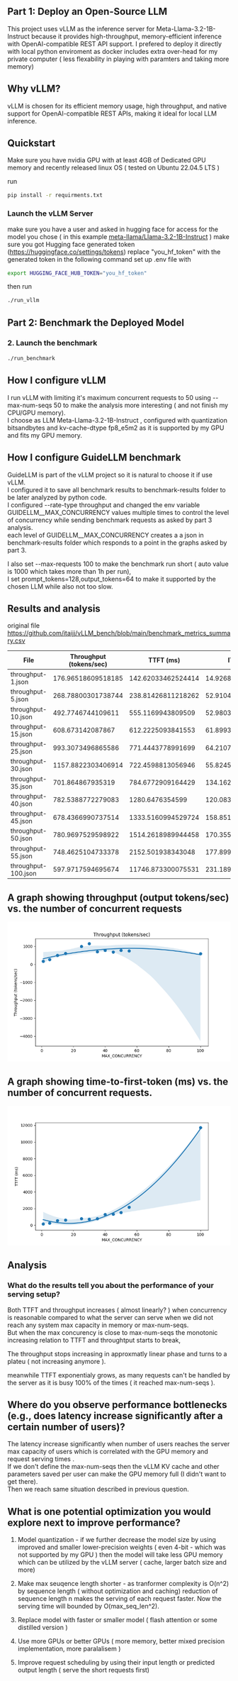 ## Part 1: Deploy an Open-Source LLM

This project uses vLLM as the inference server for Meta-Llama-3.2-1B-Instruct because it provides high-throughput, memory-efficient inference with OpenAI-compatible REST API support.
I prefered to deploy it directly with local python enviroment as docker includes extra over-head for my private computer ( less flexability in playing with paramters and taking more memory)

## Why vLLM?
vLLM is chosen for its efficient memory usage, high throughput, and native support for OpenAI-compatible REST APIs, making it ideal for local LLM inference.

## Quickstart
Make sure you have nvidia GPU with at least 4GB of Dedicated GPU memory and recently released linux OS ( tested on Ubuntu 22.04.5 LTS  ) 

run 
```bash
pip install -r requirments.txt
```

### Launch the vLLM Server
make sure you have a user and asked in hugging face for access for the model you chose ( in this example [meta-llama/Llama-3.2-1B-Instruct](https://huggingface.co/meta-llama/Llama-3.2-1B-Instruct) )
make sure you got Hugging face generated token (https://huggingface.co/settings/tokens)
replace "you_hf_token" with the generated token in the following command
set up .env file with 
```bash
export HUGGING_FACE_HUB_TOKEN="you_hf_token"
```

then run 
```bash
./run_vllm
```

## Part 2: Benchmark the Deployed Model
### 2. Launch the benchmark
```bash
./run_benchmark
```

## How I configure vLLM
I run vLLM with limiting it's maximum concurrent requests to 50 using --max-num-seqs 50 to make the analysis more interesting ( and not finish my CPU/GPU memory). <br> 
I  choose as LLM Meta-Llama-3.2-1B-Instruct , configured with quantization bitsandbytes and kv-cache-dtype fp8_e5m2 as it is supported by my GPU and fits my GPU memory.

## How I configure GuideLLM benchmark 
GuideLLM is part of the vLLM project so it is natural to choose it if use vLLM.  <br> 
I configured it to save all benchmark results to benchmark-results folder to be later analyzed by python code.  <br> 
I configured --rate-type throughput and changed the env variable GUIDELLM__MAX_CONCURRENCY values multiple times to control the level of concurrency while sending benchmark requests as asked by part 3 analysis.  <br> 
each level of GUIDELLM__MAX_CONCURRENCY creates a a json in benchmark-results folder which responds to a point in the graphs asked by part 3.  <br> 

I also set --max-requests 100 to make the benchmark run short ( auto value is 1000 which takes more than 1h per run),  <br> 
I set prompt_tokens=128,output_tokens=64 to make it supported by the chosen LLM while also not too slow.  <br> 

## Results and analysis
original file
https://github.com/itaijj/vLLM_bench/blob/main/benchmark_metrics_summary.csv


|File               |Throughput (tokens/sec)|TTFT (ms)         |ITL (ms)          |E2E Latency (ms)  |successful|errored|incomplete|total|MAX_CONCURRENCY|
|-------------------|-----------------------|------------------|------------------|------------------|----------|-------|----------|-----|---------------|
|throughput-1.json  |176.96518609518185     |142.62033462524414|14.926889699602883|1083.368525505066 |100       |0      |0         |100  |1              |
|throughput-5.json  |268.78800301738744     |238.81426811218262|52.91046782145426 |3572.4412918090816|100       |0      |0         |100  |5              |
|throughput-10.json |492.7746744109611      |555.1169943809509 |52.98030751092093 |3893.1265783309937|100       |0      |0         |100  |10             |
|throughput-15.json |608.673142087867       |612.2225093841553 |61.899358431498214|4512.113573551176 |100       |0      |0         |100  |15             |
|throughput-25.json |993.3073496865586      |771.4443778991699 |64.21078916579958 |4816.92489862442  |100       |0      |0         |100  |25             |
|throughput-30.json |1157.8822303406914     |722.4598813056946 |55.8245723588126  |4239.600236415863 |100       |0      |0         |100  |30             |
|throughput-35.json |701.864867935319       |784.6772909164429 |134.16212990170433|9237.067313194275 |100       |0      |0         |100  |35             |
|throughput-40.json |782.5388772279083      |1280.6476354599   |120.08334125791276|8846.103188991545 |100       |0      |0         |100  |40             |
|throughput-45.json |678.4366990737514      |1333.5160994529724|158.85149868707805|11341.336624622345|100       |0      |0         |100  |45             |
|throughput-50.json |780.9697529598922      |1514.2618989944458|170.3552846681504 |12246.83022737503 |100       |0      |0         |100  |50             |
|throughput-55.json |748.4625104733378      |2152.501938343048 |177.89952944195463|13360.371215343475|100       |0      |0         |100  |55             |
|throughput-100.json|597.9717594695674      |11746.873300075531|231.18942540789408|26311.972041130062|100       |0      |0         |100  |100            |



## A graph showing throughput (output tokens/sec) vs. the number of concurrent requests
![plot](plots/throughput.png)

## A graph showing time-to-first-token (ms) vs. the number of concurrent requests.
![plot](plots/TTFT.png)

## Analysis
### What do the results tell you about the performance of your serving setup?
Both TTFT and throughput increases ( almost linearly? ) when concurrency is reasonable compared to what the server can serve when we did not reach any system max capacity in memory or max-num-seqs.  <br> 
But when the max concurency is close to max-num-seqs the monotonic increasing relation to TTFT and throughtput starts to break,  <br> 

The throughput stops increasing in approxmatly linear phase and turns to a plateu ( not increasing anymore ).  <br> 

meanwhile TTFT exponentialy grows, as many requests can't be handled by the server as it is busy 100% of the times ( it reached  max-num-seqs ).  <br> 

## Where do you observe performance bottlenecks (e.g., does latency increase significantly after a certain number of users)?

The latency increase significantly when number of users reaches the server max capacity of users which is correlated with the GPU memory and request serving times .  <br> 
If we don't define the max-num-seqs then the vLLM KV cache and other parameters saved per user can make the GPU memory full (I didn't want to get there).  <br> 
Then we reach same situation described in previous question.

## What is one potential optimization you would explore next to improve performance?
1. Model quantization - if we further decrease the model size by using improved and smaller lower-precision  weights  ( even 4-bit - which was not supported by my GPU ) then the model will take less GPU memory which can be utilized by the vLLM server ( cache, larger batch size and more)

2. Make max seuqence length shorter - as tranformer complexity is O(n^2) by sequence length ( without optimization and caching) reduction of sequence length n makes the serving of each request faster. Now the serving time will bounded by O(max_seq_len^2). 

3.  Replace model with faster or smaller model ( flash attention or some distilled version )

4.  Use more GPUs or better GPUs ( more memory, better mixed precision implementation, more paralalisem ) 

5. Improve request scheduling by using their input length or predicted output length ( serve the short requests first)

